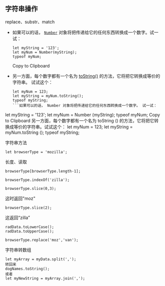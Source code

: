 ## 字符串操作

replace、substr、match



-   如果可以的话， [`Number`](https://developer.mozilla.org/zh-CN/docs/Web/JavaScript/Reference/Global_Objects/Number) 对象将把传递给它的任何东西转换成一个数字。试一试：
    
    ```
    let myString = '123';
    let myNum = Number(myString);
    typeof myNum;
    ```
    
    Copy to Clipboard
    
-   另一方面，每个数字都有一个名为 [toString()](https://developer.mozilla.org/zh-CN/docs/Web/JavaScript/Reference/Global_Objects/Number/toString) 的方法，它将把它转换成等价的字符串。 试试这个：
    
    ```
    let myNum = 123;
    let myString = myNum.toString();
    typeof myString;
    ```如果可以的话， Number 对象将把传递给它的任何东西转换成一个数字。 试一试：
let myString = '123';
let myNum = Number (myString);
typeof myNum;
Copy to Clipboard
另一方面，每个数字都有一个名为 toString () 的方法，它将把它转换成等价的字符串。试试这个：
let myNum = 123;
let myString = myNum.toString ();
typeof myString;



字符串方法
```
let browserType = 'mozilla';
```
长度、读取
```
browserType[browserType.length-1];
```
```
browserType.indexOf('zilla');
```


```
browserType.slice(0,3);
```
这时返回"moz"
```
browserType.slice(2);
```
这返回“zilla”

```
radData.toLowerCase();
radData.toUpperCase();
```

```
browserType.replace('moz','van');
```


字符串转数组
```
let myArray = myData.split(',');
转回来
dogNames.toString(); 
或者
let myNewString = myArray.join(',');
```